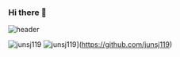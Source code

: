 ### Hi there 👋

<!--
**junsj119/junsj119** is a ✨ _special_ ✨ repository because its `README.md` (this file) appears on your GitHub profile.

Here are some ideas to get you started:

- 🔭 I’m currently working on ...
- 🌱 I’m currently learning ...
- 👯 I’m looking to collaborate on ...
- 🤔 I’m looking for help with ...
- 💬 Ask me about ...
- 📫 How to reach me: ...
- 😄 Pronouns: ...
- ⚡ Fun fact: ...
-->

![header](https://capsule-render.vercel.app/api?type=waving&color=auto&height300&section=header&text=SY%20CodeWorld.👑&fontSize=70)


![junsj119](https://github-readme-stats.vercel.app/api?username=junsj119&show_icons=true)
![junsj119](https://github-readme-stats.vercel.app/api/top-langs/?username=junsj119&show_icons=true&hide_border=true&title_color=004386&icon_color=004386&layout=compact)](https://github.com/junsj119)
